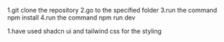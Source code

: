 <!-- how to run the code -->

1.git clone the repository
2.go to the specified folder
3.run the command npm install
4.run the command npm run dev



<!-- technical details -->
1.have used shadcn ui and tailwind css for the styling